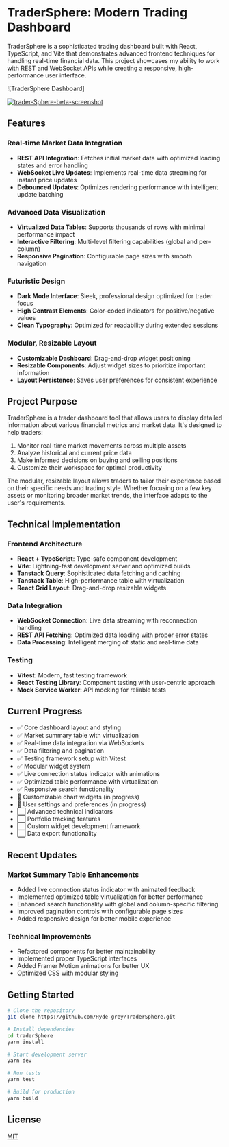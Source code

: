 # TraderSphere: Modern Trading Dashboard

TraderSphere is a sophisticated trading dashboard built with React, TypeScript, and Vite that demonstrates advanced frontend techniques for handling real-time financial data. This project showcases my ability to work with REST and WebSocket APIs while creating a responsive, high-performance user interface.

![TraderSphere Dashboard]

<a href="https://ibb.co/N6hL09fG"><img src="https://i.ibb.co/vx5JN3fM/trader-Sphere-beta-screenshot.png" alt="trader-Sphere-beta-screenshot" border="0"></a>

## Features

### Real-time Market Data Integration

- **REST API Integration**: Fetches initial market data with optimized loading states and error handling
- **WebSocket Live Updates**: Implements real-time data streaming for instant price updates
- **Debounced Updates**: Optimizes rendering performance with intelligent update batching

### Advanced Data Visualization

- **Virtualized Data Tables**: Supports thousands of rows with minimal performance impact
- **Interactive Filtering**: Multi-level filtering capabilities (global and per-column)
- **Responsive Pagination**: Configurable page sizes with smooth navigation

### Futuristic Design

- **Dark Mode Interface**: Sleek, professional design optimized for trader focus
- **High Contrast Elements**: Color-coded indicators for positive/negative values
- **Clean Typography**: Optimized for readability during extended sessions

### Modular, Resizable Layout

- **Customizable Dashboard**: Drag-and-drop widget positioning
- **Resizable Components**: Adjust widget sizes to prioritize important information
- **Layout Persistence**: Saves user preferences for consistent experience

## Project Purpose

TraderSphere is a trader dashboard tool that allows users to display detailed information about various financial metrics and market data. It's designed to help traders:

1. Monitor real-time market movements across multiple assets
2. Analyze historical and current price data
3. Make informed decisions on buying and selling positions
4. Customize their workspace for optimal productivity

The modular, resizable layout allows traders to tailor their experience based on their specific needs and trading style. Whether focusing on a few key assets or monitoring broader market trends, the interface adapts to the user's requirements.

## Technical Implementation

### Frontend Architecture

- **React + TypeScript**: Type-safe component development
- **Vite**: Lightning-fast development server and optimized builds
- **Tanstack Query**: Sophisticated data fetching and caching
- **Tanstack Table**: High-performance table with virtualization
- **React Grid Layout**: Drag-and-drop resizable widgets

### Data Integration

- **WebSocket Connection**: Live data streaming with reconnection handling
- **REST API Fetching**: Optimized data loading with proper error states
- **Data Processing**: Intelligent merging of static and real-time data

### Testing

- **Vitest**: Modern, fast testing framework
- **React Testing Library**: Component testing with user-centric approach
- **Mock Service Worker**: API mocking for reliable tests

## Current Progress

- ✅ Core dashboard layout and styling
- ✅ Market summary table with virtualization
- ✅ Real-time data integration via WebSockets
- ✅ Data filtering and pagination
- ✅ Testing framework setup with Vitest
- ✅ Modular widget system
- ✅ Live connection status indicator with animations
- ✅ Optimized table performance with virtualization
- ✅ Responsive search functionality
- 🔄 Customizable chart widgets (in progress)
- 🔄 User settings and preferences (in progress)
- ⬜ Advanced technical indicators
- ⬜ Portfolio tracking features
- ⬜ Custom widget development framework
- ⬜ Data export functionality

## Recent Updates

### Market Summary Table Enhancements

- Added live connection status indicator with animated feedback
- Implemented optimized table virtualization for better performance
- Enhanced search functionality with global and column-specific filtering
- Improved pagination controls with configurable page sizes
- Added responsive design for better mobile experience

### Technical Improvements

- Refactored components for better maintainability
- Implemented proper TypeScript interfaces
- Added Framer Motion animations for better UX
- Optimized CSS with modular styling

## Getting Started

```bash
# Clone the repository
git clone https://github.com/Hyde-grey/TraderSphere.git

# Install dependencies
cd traderSphere
yarn install

# Start development server
yarn dev

# Run tests
yarn test

# Build for production
yarn build
```

## License

[MIT](LICENSE)
